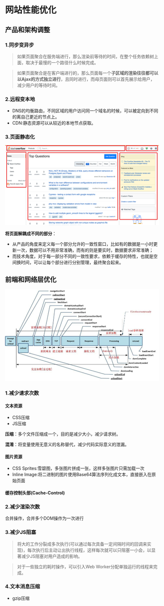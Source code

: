 # 网站性能优化
## 产品和架构调整
### 1.同步变异步
> 如果页面聚合在服务端进行，那么渲染前等待的时间，在整个任务依赖树上面，取决于最慢的一个路径什么时候完成。  

> 如果页面聚合是在客户端进行的，那么页面每一个**子区域的渲染往往都可以以Ajax的方式独立进行**，且同时进行，而母页面则可以首先展示给用户，减少用户的等待时间。  

### 2.远程变本地
- DNS的均衡路由，不同区域的用户访问同一个域名的时候，可以被定向到不同的离自己更近的节点上。
- CDN:静态资源可以从较近的本地节点获取。

### 3.页面静态化
![](img/StackOverflow.png)  

**将页面解耦成不同的部分**：  

- 从产品的角度来定义每一个部分允许的一致性窗口，比如有的数据是一小时更新一次，数据可以不用非常准确，而有的则是要实时，数据要求非常准确；
- 而技术角度，对于每一部分不同的一致性要求，依赖于缓存的特性，也就是空间换时间，可以让每个部分进行分别管理，最终聚合起来。

## 前端和网络层优化
![](img/前端和网络层优化.jpeg)  

### 1.减少请求次数
#### 文本资源
- CSS压缩
- JS压缩  

**压缩**：多个文件压缩成一个，目的是减少大小，减少请求树。  

**混淆**：将变量使用无意义的名称替代，减少代码实际意义的泄漏。

#### 图片资源
- CSS Sprites:雪碧图，多张图片拼成一张，这样多张图片只需加载一次
- Inline Image:将二进制的图片使用Base64算法序列化成文本，直接嵌入在原始页面

#### 缓存控制头部(Cache-Control)

### 2.减少渲染次数
合并操作，合并多个DOM操作为一次进行

### 3.减少JS阻塞
> 将大的工作分裂成多次执行(可以通过每次具备一定间隔时间的回调来实现)，每次执行后主动让出执行线程，这样每次就可以只阻塞一小会，以显著减少JS阻塞对用户造成的影响。  

> 对于一些独立的耗时操作，可以引入Web Worker分配单独运行的线程来完成。  


### 4.文本消息压缩
- gzip压缩